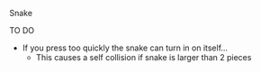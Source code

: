 Snake

TO DO

- If you press too quickly the snake can turn in on itself...
	- This causes a self collision if snake is larger than 2 pieces